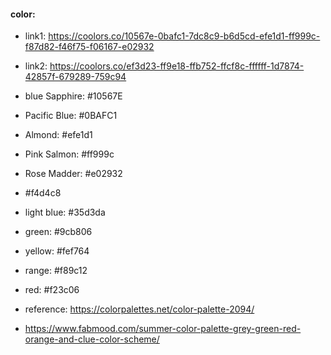 #### color:
- link1: https://coolors.co/10567e-0bafc1-7dc8c9-b6d5cd-efe1d1-ff999c-f87d82-f46f75-f06167-e02932
- link2: https://coolors.co/ef3d23-ff9e18-ffb752-ffcf8c-ffffff-1d7874-42857f-679289-759c94

- blue Sapphire: #10567E
- Pacific Blue: #0BAFC1
- Almond: #efe1d1
- Pink Salmon: #ff999c
- Rose Madder: #e02932
- #f4d4c8
- light blue: #35d3da
- green: #9cb806
- yellow: #fef764
- range: #f89c12
- red: #f23c06
- reference: https://colorpalettes.net/color-palette-2094/
- https://www.fabmood.com/summer-color-palette-grey-green-red-orange-and-clue-color-scheme/
